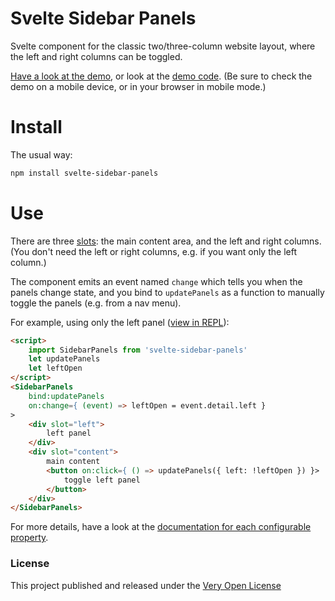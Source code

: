 # Svelte Sidebar Panels

Svelte component for the classic two/three-column website layout, where the
left and right columns can be toggled.

[Have a look at the demo](https://saibotsivad.github.io/svelte-sidebar-panels/), or look at the
[demo code](https://github.com/saibotsivad/svelte-sidebar-panels/blob/main/src/demo/Demo.svelte).
(Be sure to check the demo on a mobile device, or in your browser in mobile mode.)

# Install

The usual way:

```bash
npm install svelte-sidebar-panels
```

# Use

There are three [slots](https://svelte.dev/docs#slot): the main content area,
and the left and right columns. (You don't need the left or right columns, e.g.
if you want only the left column.)

The component emits an event named `change` which tells you when the panels
change state, and you bind to `updatePanels` as a function to manually toggle
the panels (e.g. from a nav menu).

For example, using only the left panel ([view in REPL](https://svelte.dev/repl/17b29437e2a9465695c82b30f4896929)):

```html
<script>
	import SidebarPanels from 'svelte-sidebar-panels'
	let updatePanels
	let leftOpen
</script>
<SidebarPanels
	bind:updatePanels
	on:change={ (event) => leftOpen = event.detail.left }
>
	<div slot="left">
		left panel
	</div>
	<div slot="content">
		main content
		<button on:click={ () => updatePanels({ left: !leftOpen }) }>
			toggle left panel
		</button>
	</div>
</SidebarPanels>
```

For more details, have a look at the [documentation for each configurable property](https://github.com/saibotsivad/svelte-sidebar-panels/blob/main/src/SidebarPanels.svelte).

### License

This project published and released under the [Very Open License](http://veryopenlicense.com)
